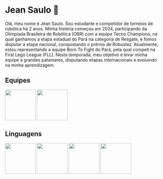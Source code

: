 # Jean Saulo 🤖
Olá, meu nome é Jean Saulo. Sou estudante e competidor de torneios de robótica há 2 anos. Minha história começou em 2024, participando da Olimpíada Brasileira de Robótica (OBR) com a equipe Tecno Champions, na qual ganhamos a etapa estadual do Pará na categoria de Resgate, e fomos disputar a etapa nacional, conquistando o prêmio de Robustez. Atualmente, estou representando a equipe Born To Fight do Pará, pela qual competi na First Lego League (FLL). Nesta temporada, meu objetivo é levar minha equipe a grandes patamares, disputando etapas internacionais e evoluindo na minha aprendizagem.
## Equipes
<img src="https://instagram.fbel6-1.fna.fbcdn.net/v/t51.2885-19/508383799_17843869515513346_4803654625884167869_n.jpg?efg=eyJ2ZW5jb2RlX3RhZyI6InByb2ZpbGVfcGljLmRqYW5nby4xMDgwLmMyIn0&_nc_ht=instagram.fbel6-1.fna.fbcdn.net&_nc_cat=110&_nc_oc=Q6cZ2QFOoP_lP6lyrIIKvf_1nWno407eaMbZMNQRONDrd66tCmJIQKNsEc3aW3oEjaDufmNT-FjqbXnIDdscPGBYYhFg&_nc_ohc=KGrZlxez5QwQ7kNvwH93FT3&_nc_gid=_A6RjF8JsT_lsmXRkNArHQ&edm=ALGbJPMBAAAA&ccb=7-5&oh=00_AfbQEWKe0Bn3TDjsWv83hSGnAIU3tZbH7mxuyRrUJW4MUQ&oe=68CB6C6B&_nc_sid=7d3ac5" width ="100"> <img src="https://instagram.fbel6-1.fna.fbcdn.net/v/t51.2885-19/461467812_887423479525120_4701116896370548591_n.jpg?efg=eyJ2ZW5jb2RlX3RhZyI6InByb2ZpbGVfcGljLmRqYW5nby4xMDI0LmMyIn0&_nc_ht=instagram.fbel6-1.fna.fbcdn.net&_nc_cat=104&_nc_oc=Q6cZ2QFi9EeT1AL3mroQNqPeQG7hLQ7YUDBZyWYRsVOIdktKHsOZNHXaEX7f-A8pyTMq0NFEReDtYFZon_sBb1BgEQ8d&_nc_ohc=azxlkwcVjnsQ7kNvwFk29s1&_nc_gid=mooY3x507Gynby9T_khCcQ&edm=AP4sbd4BAAAA&ccb=7-5&oh=00_AfaKyoBCBJrob2csO9xP3dv8zKBrao3uCiPXkDPM4QJ6Jw&oe=68CB62C0&_nc_sid=7a9f4b" width="100">
## Linguagens
<img src="https://upload.wikimedia.org/wikipedia/commons/thumb/0/0a/Python.svg/1200px-Python.svg.png" width="100"> <img src="https://avatars.githubusercontent.com/u/1609975?s=280&v=4" width ="100"> <img src = "https://api.plusinfosys.com/public/technology/4/flutter.png" width = "100"> <img src ="https://upload.wikimedia.org/wikipedia/commons/thumb/c/c2/GitHub_Invertocat_Logo.svg/1200px-GitHub_Invertocat_Logo.svg.png" width="100">
